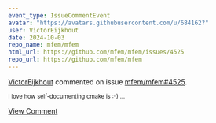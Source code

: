 ```yaml
---
event_type: IssueCommentEvent
avatar: "https://avatars.githubusercontent.com/u/684162?"
user: VictorEijkhout
date: 2024-10-03
repo_name: mfem/mfem
html_url: https://github.com/mfem/mfem/issues/4525
repo_url: https://github.com/mfem/mfem
---
```


<a href='https://github.com/VictorEijkhout' target='_blank'>VictorEijkhout</a> commented on issue <a href='https://github.com/mfem/mfem/issues/4525' target='_blank'>mfem/mfem#4525</a>.

<small>I love how self-documenting cmake is :-)...</small>

<a href='https://github.com/mfem/mfem/issues/4525' target='_blank'>View Comment</a>